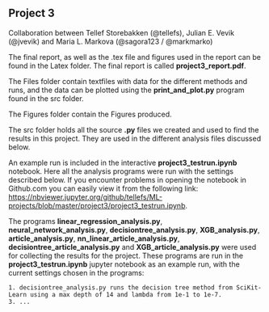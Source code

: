 ## Project 3

Collaboration between Tellef Storebakken (@tellefs), Julian E. Vevik (@jvevik) and Maria L. Markova (@sagora123 / @markmarko)

The final report, as well as the .tex file and figures used in the report can be found in the Latex folder. The final report is called **project3_report.pdf**.

The Files folder contain textfiles with data for the different methods and runs, and the data can be plotted using the **print_and_plot.py** program found in the src folder.

The Figures folder contain the Figures produced.

The src folder holds all the source **.py** files we created and used to find the results in this project. They are used in the different analysis files discussed below.

An example run is included in the interactive **project3_testrun.ipynb** notebook. Here all the analysis programs were run with the settings described below. If you encounter problems in opening the notebook in Github.com you can easily view it from the following link: https://nbviewer.jupyter.org/github/tellefs/ML-projects/blob/master/project3/project3_testrun.ipynb.


The programs **linear_regression_analysis.py**, **neural_network_analysis.py**, **decisiontree_analysis.py**, **XGB_analysis.py**, **article_analysis.py**, **nn_linear_article_analysis.py**, **decisiontree_article_analysis.py** and **XGB_article_analysis.py** were used for collecting the results for the project. These programs are run in the **project3_testrun.ipynb** jupyter notebook as an example run, with the current settings chosen in the programs:

	1. decisiontree_analysis.py runs the decision tree method from SciKit-Learn using a max depth of 14 and lambda from 1e-1 to 1e-7.
	3. ...
